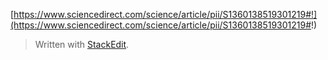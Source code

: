
[https://www.sciencedirect.com/science/article/pii/S1360138519301219#!](https://www.sciencedirect.com/science/article/pii/S1360138519301219#!)

> Written with [StackEdit](https://stackedit.io/).
<!--stackedit_data:
eyJoaXN0b3J5IjpbNTkxMjUxMTE1XX0=
-->